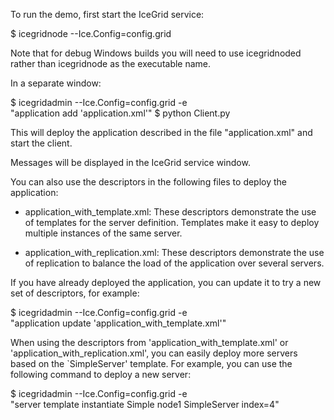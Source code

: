 To run the demo, first start the IceGrid service:

$ icegridnode --Ice.Config=config.grid

Note that for debug Windows builds you will need to use icegridnoded
rather than icegridnode as the executable name.

In a separate window:

$ icegridadmin --Ice.Config=config.grid -e \
    "application add 'application.xml'"
$ python Client.py

This will deploy the application described in the file
"application.xml" and start the client.

Messages will be displayed in the IceGrid service window.

You can also use the descriptors in the following files to deploy the
application:

- application_with_template.xml: These descriptors demonstrate the use
  of templates for the server definition. Templates make it easy to
  deploy multiple instances of the same server.

- application_with_replication.xml: These descriptors demonstrate the
  use of replication to balance the load of the application over
  several servers.

If you have already deployed the application, you can update it to try
a new set of descriptors, for example:

$ icegridadmin --Ice.Config=config.grid -e \
    "application update 'application_with_template.xml'"

When using the descriptors from 'application_with_template.xml' or
'application_with_replication.xml', you can easily deploy more servers
based on the `SimpleServer' template. For example, you can use the
following command to deploy a new server:

$ icegridadmin --Ice.Config=config.grid -e \
    "server template instantiate Simple node1 SimpleServer index=4"
